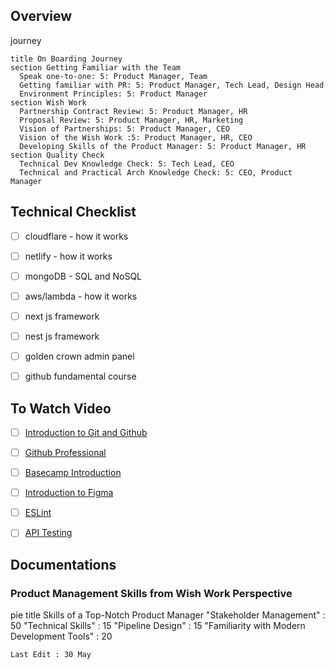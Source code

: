 <script src="https://unpkg.com/mermaid@8.14.0/dist/mermaid.min.js">
</script>

## Overview



<div class="mermaid">
journey

    title On Boarding Journey
    section Getting Familiar with the Team
      Speak one-to-one: 5: Product Manager, Team
      Getting familiar with PR: 5: Product Manager, Tech Lead, Design Head
      Environment Principles: 5: Product Manager
    section Wish Work
      Partnership Contract Review: 5: Product Manager, HR
      Proposal Review: 5: Product Manager, HR, Marketing
      Vision of Partnerships: 5: Product Manager, CEO
      Vision of the Wish Work :5: Product Manager, HR, CEO
      Developing Skills of the Product Manager: 5: Product Manager, HR
    section Quality Check
      Technical Dev Knowledge Check: 5: Tech Lead, CEO
      Technical and Practical Arch Knowledge Check: 5: CEO, Product Manager
</div>

## Technical Checklist

- [ ] cloudflare - how it works
- [ ] netlify - how it works
- [ ] mongoDB - SQL and NoSQL
- [ ] aws/lambda - how it works
- [ ] next js framework
- [ ] nest js framework
- [ ] golden crown admin panel
- [ ] github fundamental course 


## To Watch Video

 - [ ] [Introduction to Git and Github](https://youtu.be/ulQA5tjJark)
 - [ ] [Github Professional](https://youtu.be/Uszj_k0DGsg)
 - [ ] [Basecamp Introduction](https://youtu.be/rY9z7Bfimr4)
 - [ ] [Introduction to Figma](https://youtu.be/o1nCmiW6auE)
 - [ ] [ESLint](https://www.youtube.com/watch?v=ZuDIXV94Z1w)
 - [ ] [API Testing](https://youtu.be/VywxIQ2ZXw4)


## Documentations


### Product Management Skills from Wish Work Perspective

<div class="mermaid">

pie title Skills of a Top-Notch Product Manager
    "Stakeholder Management" : 50
    "Technical Skills" : 15
    "Pipeline Design" : 15
    "Familiarity with Modern Development Tools" : 20
</div>

`Last Edit : 30 May` 

